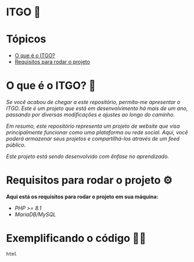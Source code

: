 # ITGO 🌈

# Tópicos
* [O que é o ITGO?](#o-que-é-o-itgo-)
* [Requisitos para rodar o projeto](#requisitos-para-rodar-o-projeto-%EF%B8%8F)

# O que é o ITGO? 🤔

*<p>Se você acabou de chegar a este repositório, permita-me apresentar o ITGO. Este é um projeto que está em desenvolvimento há mais de um ano, passando por diversas modificações e ajustes ao longo do caminho.</p>*
*<p>Em resumo, este repositório representa um projeto de website que visa principalmente funcionar como uma plataforma ou rede social. Aqui, você poderá armazenar seus projetos e compartilhá-los através de um feed público.</p>*
*<p>Este projeto está sendo desenvolvido com ênfase no aprendizado.</p>*

# Requisitos para rodar o projeto ⚙️
**Aqui está os requisitos para rodar o projeto em sua máquina:**

  - *PHP >= 8.1*
  - *MariaDB/MySQL*

# Exemplificando o código 👨‍💻

~~~
html
~~~
